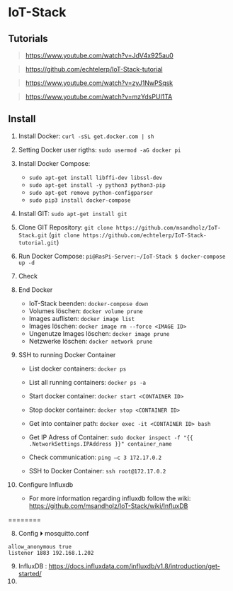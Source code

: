 # IoT-Stack

## Tutorials

> https://www.youtube.com/watch?v=JdV4x925au0

> https://github.com/echtelerp/IoT-Stack-tutorial

> https://www.youtube.com/watch?v=zyJ1NwPSqsk

> https://www.youtube.com/watch?v=mzYdsPUI1TA

## Install

1. Install Docker: `curl -sSL get.docker.com | sh`

2. Setting Docker user rigths: `sudo usermod -aG docker pi`  

2. Install Docker Compose: 
   - `sudo apt-get install libffi-dev libssl-dev`  
   - `sudo apt-get install -y python3 python3-pip`
   - `sudo apt-get remove python-configparser`
   - `sudo pip3 install docker-compose`

3. Install GIT: `sudo apt-get install git`

4. Clone GIT Repository: `git clone https://github.com/msandholz/IoT-Stack.git`
   (`git clone https://github.com/echtelerp/IoT-Stack-tutorial.git`)

5. Run Docker Compose: `pi@RasPi-Server:~/IoT-Stack $ docker-compose up -d` 

6. Check 


7. End Docker
   - IoT-Stack beenden: `docker-compose down`
   - Volumes löschen: `docker volume prune`
   - Images auflisten: `docker image list`
   - Images löschen: `docker image rm --force <IMAGE ID>` 
   - Ungenutze Images löschen: `docker image prune`
   - Netzwerke löschen: `docker network prune`


8. SSH to running Docker Container
   - List docker containers: `docker ps`
   - List all running containers: `docker ps -a`
   - Start docker container: `docker start <CONTAINER ID>` 
   - Stop docker container: `docker stop <CONTAINER ID>`
   - Get into container path: `docker exec -it <CONTAINER ID> bash` 

   - Get IP Adress of Container: `sudo docker inspect -f "{{ .NetworkSettings.IPAddress }}" container_name`
   - Check communication: `ping –c 3 172.17.0.2`
   - SSH to Docker Container: `ssh root@172.17.0.2`

9. Configure Influxdb
   - For more information regarding influxdb follow the wiki: https://github.com/msandholz/IoT-Stack/wiki/InfluxDB
  



========

8. Config ⏵ mosquitto.conf
```
allow_anonymous true
listener 1883 192.168.1.202
```

9. InfluxDB : https://docs.influxdata.com/influxdb/v1.8/introduction/get-started/
10. 
